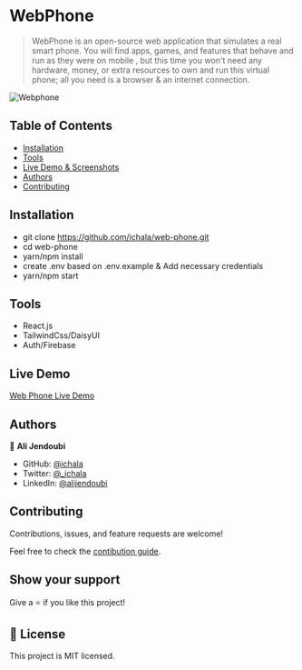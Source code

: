 
# WebPhone

> WebPhone is an open-source web application that simulates a real smart phone. You will find apps, games, and features that behave and run as they were on mobile , but this time you won't need any hardware, money, or extra resources to own and run this virtual phone; all you need is a browser & an internet connection.

![Webphone](https://user-images.githubusercontent.com/89282221/201636901-24c05e82-2142-433a-a805-8ed00af1c32a.jpg)

## Table of Contents 

* [Installation](#installation)
* [Tools](#tools)
* [Live Demo & Screenshots](#live-demo)
* [Authors](#authors)
* [Contributing](#contributing)


## Installation
- git clone https://github.com/ichala/web-phone.git
- cd web-phone
- yarn/npm install 
- create .env based on .env.example & Add necessary credentials 
- yarn/npm start 

## Tools

- React.js
- TailwindCss/DaisyUI
- Auth/Firebase 

## Live Demo

[Web Phone Live Demo](https://webphone.chala.dev/)

## Authors

👤 **Ali Jendoubi**

- GitHub: [@ichala](https://github.com/ichala)
- Twitter: [@_ichala](https://twitter.com/_ichala)
- LinkedIn: [@alijendoubi](https://www.linkedin.com/in/alijendoubi/)


## Contributing

Contributions, issues, and feature requests are welcome!

Feel free to check the [contibution guide](/CONTRIBUTING.md).

## Show your support

Give a ⭐️ if you like this project!


## 📝 License

This project is MIT licensed.
